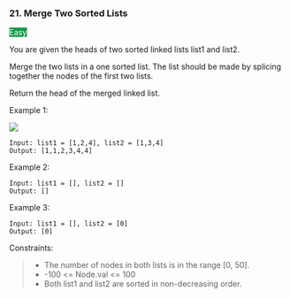 <h3>21. Merge Two Sorted Lists</h3>

<span style="background-color:179848; color:white">Easy</span>

You are given the heads of two sorted linked lists list1 and list2.

Merge the two lists in a one sorted list. The list should be made by splicing together the nodes of the first two lists.

Return the head of the merged linked list.

Example 1:

![](https://assets.leetcode.com/uploads/2020/10/03/merge_ex1.jpg)

    Input: list1 = [1,2,4], list2 = [1,3,4]
    Output: [1,1,2,3,4,4]

Example 2:

    Input: list1 = [], list2 = []
    Output: []

Example 3:

    Input: list1 = [], list2 = [0]
    Output: [0]



Constraints:

> - The number of nodes in both lists is in the range [0, 50].
> - -100 <= Node.val <= 100
> - Both list1 and list2 are sorted in non-decreasing order.
